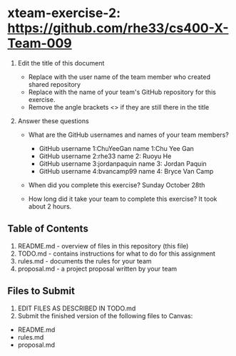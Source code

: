 # xteam-exercise-2: https://github.com/rhe33/cs400-X-Team-009

1. Edit the title of this document
   * Replace <rhe33> with the user name of the team member who created shared repository
   * Replace <cs400-X-Team-009> with the name of your team's GitHub repository for this exercise.
   * Remove the angle brackets <> if they are still there in the title

2. Answer these questions
   * What are the GitHub usernames and names of your team members?
       
       * GitHub username 1:ChuYeeGan     name 1:Chu Yee Gan
       * GitHub username 2:rhe33       	 name 2: Ruoyu He
       * GitHub username 3:jordanpaquin  name 3: Jordan Paquin
       * GitHub username 4:bvancamp99    name 4: Bryce Van Camp

   * When did you complete this exercise? 
Sunday October 28th
   * How long did it take your team to complete this exercise?
It took about 2 hours. 

## Table of Contents

1. README.md - overview of files in this repository (this file)
2. TODO.md - contains instructions for what to do for this assignment
3. rules.md - documents the rules for your team
4. proposal.md - a project proposal written by your team

## Files to Submit

1. EDIT FILES AS DESCRIBED IN TODO.md
2. Submit the finished version of the following files to Canvas:

* README.md
* rules.md
* proposal.md
